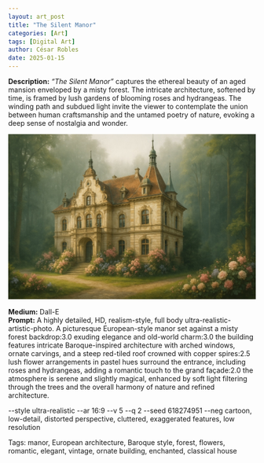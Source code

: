 ```yaml
---
layout: art_post
title: "The Silent Manor"
categories: [Art]
tags: [Digital Art]
author: César Robles
date: 2025-01-15
---
```

**Description:** *“The Silent Manor”* captures the ethereal beauty of an aged mansion enveloped by a misty forest. The intricate architecture, softened by time, is framed by lush gardens of blooming roses and hydrangeas. The winding path and subdued light invite the viewer to contemplate the union between human craftsmanship and the untamed poetry of nature, evoking a deep sense of nostalgia and wonder.

![The Silent Manor](/imag/digital_art/the_silent_manor.jpg)

**Medium:** Dall-E\
**Prompt:** A highly detailed, HD, realism-style, full body ultra-realistic-artistic-photo. A picturesque European-style manor set against a misty forest backdrop:3.0 exuding elegance and old-world charm:3.0 the building features intricate Baroque-inspired architecture with arched windows, ornate carvings, and a steep red-tiled roof crowned with copper spires:2.5 lush flower arrangements in pastel hues surround the entrance, including roses and hydrangeas, adding a romantic touch to the grand façade:2.0 the atmosphere is serene and slightly magical, enhanced by soft light filtering through the trees and the overall harmony of nature and refined architecture.

--style ultra-realistic --ar 16:9 --v 5 --q 2 --seed 618274951 --neg cartoon, low-detail, distorted perspective, cluttered, exaggerated features, low resolution

Tags: manor, European architecture, Baroque style, forest, flowers, romantic, elegant, vintage, ornate building, enchanted, classical house